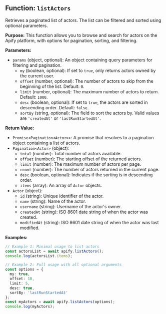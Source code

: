 ## Function: `listActors`

Retrieves a paginated list of actors. The list can be filtered and sorted using optional parameters.

**Purpose:**
This function allows you to browse and search for actors on the Apify platform, with options for pagination, sorting, and filtering.

**Parameters:**
- `params` (object, optional): An object containing query parameters for filtering and pagination.
  - `my` (boolean, optional): If set to `true`, only returns actors owned by the current user.
  - `offset` (number, optional): The number of actors to skip from the beginning of the list. Default: `0`.
  - `limit` (number, optional): The maximum number of actors to return. Default: `1000`.
  - `desc` (boolean, optional): If set to `true`, the actors are sorted in descending order. Default: `false`.
  - `sortBy` (string, optional): The field to sort the actors by. Valid values are `'createdAt'` or `'lastRunStartedAt'`.

**Return Value:**
- `Promise<Pagination<Actor>>`: A promise that resolves to a pagination object containing a list of actors.
- `Pagination<Actor>` (object):
  - `total` (number): Total number of actors available.
  - `offset` (number): The starting offset of the returned actors.
  - `limit` (number): The maximum number of actors per page.
  - `count` (number): The number of actors returned in the current page.
  - `desc` (boolean, optional): Indicates if the sorting is in descending order.
  - `items` (array<Actor>): An array of `Actor` objects.
- `Actor` (object):
  - `id` (string): Unique identifier of the actor.
  - `name` (string): Name of the actor.
  - `username` (string): Username of the actor's owner.
  - `createdAt` (string): ISO 8601 date string of when the actor was created.
  - `modifiedAt` (string): ISO 8601 date string of when the actor was last modified.

**Examples:**

```typescript
// Example 1: Minimal usage to list actors
const actorsList = await apify.listActors();
console.log(actorsList.items);

// Example 2: Full usage with all optional arguments
const options = {
  my: true,
  offset: 10,
  limit: 5,
  desc: true,
  sortBy: 'lastRunStartedAt'
};
const myActors = await apify.listActors(options);
console.log(myActors);
```